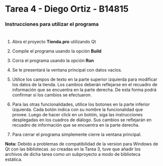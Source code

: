 # Tarea 4 - Diego Ortiz - B14815
### Instrucciones para utilizar el programa
#
1. Abra el proyecto **Tienda.pro** utilizando Qt

2. Compile el programa usando la opción **Build**

3. Corra el programa usando la opción **Run**

4. Se le presentará la ventana principal con datos vacíos.

5. Utilice los campos de texto en la parte superior izquierda para modificar los datos de la tienda. Los cambios deberán reflejarse en el recuadro de información que se encuentra en la parte derecha. De esta forma podrá confirmar si los cambios se efectuaron.

6. Para las otras funcionalidades, utilice los botones en la parte inferior izquierda. Cada botón indica con su nombre la funcionalidad que provee. Luego de hacer click en un botóin, siga las instrucciones desplegadas en los cuadros de diálogo. Sus cambios se reflejarán en recuadro de información que se encuentra en la parte derecha.

7. Para cerrar el programa simplemente cierre la ventana principal.

**Nota:** Debido a problemas de compatibilidad de la version para Windows de Qt con las bibliotecas .so creadas en la Tarea 3, tuve que añadir los archivos de dicha tarea como un subproyecto a modo de biblioteca estática.